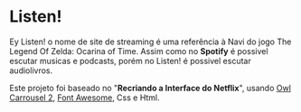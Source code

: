 # Listen!

Ey Listen! o nome de site de streaming é uma referência à Navi do jogo The Legend Of Zelda: Ocarina of Time. Assim como no **Spotify** é possivel escutar musicas e podcasts, porém no Listen! é possivel escutar audiolivros. 

Este projeto foi baseado no "**Recriando a Interface do Netflix**", usando [Owl Carrousel 2](https://owlcarousel2.github.io/OwlCarousel2/), [Font Awesome](https://fontawesome.com), Css e Html. 